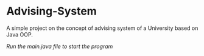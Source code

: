 # Advising-System


A simple project on the concept of advising system of a University based on Java OOP. 

*Run the main.java file to start the program*
